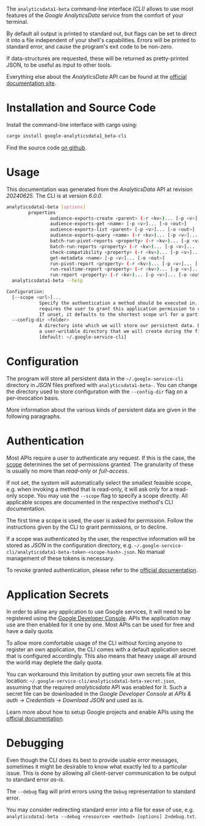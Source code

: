 <!---
DO NOT EDIT !
This file was generated automatically from 'src/generator/templates/cli/README.md.mako'
DO NOT EDIT !
-->
The `analyticsdata1-beta` command-line interface *(CLI)* allows to use most features of the *Google AnalyticsData* service from the comfort of your terminal.

By default all output is printed to standard out, but flags can be set to direct it into a file independent of your shell's
capabilities. Errors will be printed to standard error, and cause the program's exit code to be non-zero.

If data-structures are requested, these will be returned as pretty-printed JSON, to be useful as input to other tools.

Everything else about the *AnalyticsData* API can be found at the
[official documentation site](https://developers.google.com/analytics/devguides/reporting/data/v1/).

# Installation and Source Code

Install the command-line interface with cargo using:

```bash
cargo install google-analyticsdata1_beta-cli
```

Find the source code [on github](https://github.com/Byron/google-apis-rs/tree/main/gen/analyticsdata1_beta-cli).

# Usage

This documentation was generated from the *AnalyticsData* API at revision *20240625*. The CLI is at version *6.0.0*.

```bash
analyticsdata1-beta [options]
        properties
                audience-exports-create <parent> (-r <kv>)... [-p <v>]... [-o <out>]
                audience-exports-get <name> [-p <v>]... [-o <out>]
                audience-exports-list <parent> [-p <v>]... [-o <out>]
                audience-exports-query <name> (-r <kv>)... [-p <v>]... [-o <out>]
                batch-run-pivot-reports <property> (-r <kv>)... [-p <v>]... [-o <out>]
                batch-run-reports <property> (-r <kv>)... [-p <v>]... [-o <out>]
                check-compatibility <property> (-r <kv>)... [-p <v>]... [-o <out>]
                get-metadata <name> [-p <v>]... [-o <out>]
                run-pivot-report <property> (-r <kv>)... [-p <v>]... [-o <out>]
                run-realtime-report <property> (-r <kv>)... [-p <v>]... [-o <out>]
                run-report <property> (-r <kv>)... [-p <v>]... [-o <out>]
  analyticsdata1-beta --help

Configuration:
  [--scope <url>]...
            Specify the authentication a method should be executed in. Each scope
            requires the user to grant this application permission to use it.
            If unset, it defaults to the shortest scope url for a particular method.
  --config-dir <folder>
            A directory into which we will store our persistent data. Defaults to
            a user-writable directory that we will create during the first invocation.
            [default: ~/.google-service-cli]

```

# Configuration

The program will store all persistent data in the `~/.google-service-cli` directory in *JSON* files prefixed with `analyticsdata1-beta-`.  You can change the directory used to store configuration with the `--config-dir` flag on a per-invocation basis.

More information about the various kinds of persistent data are given in the following paragraphs.

# Authentication

Most APIs require a user to authenticate any request. If this is the case, the [scope][scopes] determines the
set of permissions granted. The granularity of these is usually no more than *read-only* or *full-access*.

If not set, the system will automatically select the smallest feasible scope, e.g. when invoking a
method that is read-only, it will ask only for a read-only scope.
You may use the `--scope` flag to specify a scope directly.
All applicable scopes are documented in the respective method's CLI documentation.

The first time a scope is used, the user is asked for permission. Follow the instructions given
by the CLI to grant permissions, or to decline.

If a scope was authenticated by the user, the respective information will be stored as *JSON* in the configuration
directory, e.g. `~/.google-service-cli/analyticsdata1-beta-token-<scope-hash>.json`. No manual management of these tokens
is necessary.

To revoke granted authentication, please refer to the [official documentation][revoke-access].

# Application Secrets

In order to allow any application to use Google services, it will need to be registered using the
[Google Developer Console][google-dev-console]. APIs the application may use are then enabled for it
one by one. Most APIs can be used for free and have a daily quota.

To allow more comfortable usage of the CLI without forcing anyone to register an own application, the CLI
comes with a default application secret that is configured accordingly. This also means that heavy usage
all around the world may deplete the daily quota.

You can workaround this limitation by putting your own secrets file at this location:
`~/.google-service-cli/analyticsdata1-beta-secret.json`, assuming that the required *analyticsdata* API
was enabled for it. Such a secret file can be downloaded in the *Google Developer Console* at
*APIs & auth -> Credentials -> Download JSON* and used as is.

Learn more about how to setup Google projects and enable APIs using the [official documentation][google-project-new].


# Debugging

Even though the CLI does its best to provide usable error messages, sometimes it might be desirable to know
what exactly led to a particular issue. This is done by allowing all client-server communication to be
output to standard error *as-is*.

The `--debug` flag will print errors using the `Debug` representation to standard error.

You may consider redirecting standard error into a file for ease of use, e.g. `analyticsdata1-beta --debug <resource> <method> [options] 2>debug.txt`.


[scopes]: https://developers.google.com/+/api/oauth#scopes
[revoke-access]: http://webapps.stackexchange.com/a/30849
[google-dev-console]: https://console.developers.google.com/
[google-project-new]: https://developers.google.com/console/help/new/
